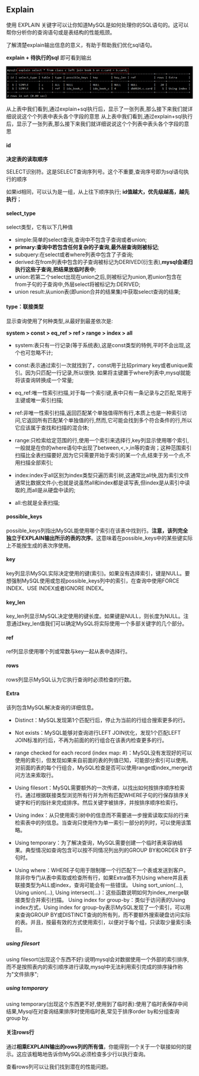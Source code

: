 ## Explain
使用 EXPLAIN 关键字可以让你知道MySQL是如何处理你的SQL语句的。这可以帮你分析你的查询语句或是表结构的性能瓶颈。

了解清楚explain输出信息的意义，有助于帮助我们优化sql语句。

**explain + 待执行的sql** 即可看到输出

![](image/explain0.png)

从上表中我们看到,通过explain+sql执行后，显示了一张列表,那么接下来我们就详细说说这个个列表中表头各个字段的意思
从上表中我们看到,通过explain+sql执行后，显示了一张列表,那么接下来我们就详细说说这个个列表中表头各个字段的意思

#### id
**决定表的读取顺序**

SELECT识别符。这是SELECT查询序列号。这个不重要,查询序号即为sql语句执行的顺序

如果id相同，可以认为是一组，从上往下顺序执行; **id值越大，优先级越高，越先执行**；

#### select_type
select类型，它有以下几种值

 - simple:简单的select查询,查询中不包含子查询或者union;
 - **primary:查询中若包含任何复杂的子查询,最外层查询则被标记**;
 - subquery:在select或者where列表中包含了子查询;
 - derived:在from列表中包含的子查询被标记为DERIVED(衍生表),**mysql会递归执行这些子查询,把结果放临时表中**;
 - union:若第二个select出现在union之后,则被标记为union,若union包含在from子句的子查询中,外层select将被标记为:DERIVED;
 - union result:从union表(即union合并的结果集)中获取select查询的结果;

#### type：联接类型
显示查询使用了何种类型,从最好到最差依次是:

**system > const > eq_ref > ref > range > index > all**

 - system:表只有一行记录(等于系统表),这是const类型的特例,平时不会出现,这个也可忽略不计;

 - const:表示通过索引一次就找到了，const用于比较primary key或者unique索引。因为只匹配一行记录,所以很快. 如果将主键置于where列表中,mysql就能将该查询转换成一个常量;

 - eq_ref:唯一性索引扫描,对于每一个索引键,表中只有一条记录与之匹配,常用于主键或唯一索引扫描;

 - ref:非唯一性索引扫描,返回匹配某个单独值得所有行,本质上也是一种索引访问,它返回所有匹配某个单独值的行,然而,它可能会找到多个符合条件的行,所以它应该属于查找和扫描的混合体;

 - range:只检索给定范围的行,使用一个索引来选择行,key列显示使用哪个索引,一般就是在你的where语句中出现了between,<,>,in等的查询；这种范围索引扫描比全表扫描要好,因为它只需要开始于索引的某一个点,结束于另一个点,不用扫描全部索引;

 - index:index于all区别为index类型只遍历索引树,这通常比all快,因为索引文件通常比数据文件小;也就是说虽然all和index都是读写表,但index是从索引中读取的,而all是从硬盘中读的;

 - all:也就是全表扫描;

#### possible_keys
possible_keys列指出MySQL能使用哪个索引在该表中找到行。**注意，该列完全独立于EXPLAIN输出所示的表的次序**。这意味着在possible_keys中的某些键实际上不能按生成的表次序使用。

#### key
key列显示MySQL实际决定使用的键(索引)。如果没有选择索引，键是NULL。要想强制MySQL使用或忽视possible_keys列中的索引，在查询中使用FORCE INDEX、USE INDEX或者IGNORE INDEX。

#### key_len
key_len列显示MySQL决定使用的键长度。如果键是NULL，则长度为NULL。注意通过key_len值我们可以确定MySQL将实际使用一个多部关键字的几个部分。

#### ref
ref列显示使用哪个列或常数与key一起从表中选择行。

#### rows
rows列显示MySQL认为它执行查询时必须检查的行数。

#### Extra
该列包含MySQL解决查询的详细信息。

 - Distinct：MySQL发现第1个匹配行后，停止为当前的行组合搜索更多的行。

 - Not exists：MySQL能够对查询进行LEFT JOIN优化，发现1个匹配LEFT JOIN标准的行后，不再为前面的的行组合在该表内检查更多的行。

 - range checked for each record (index map: #)：MySQL没有发现好的可以使用的索引，但发现如果来自前面的表的列值已知，可能部分索引可以使用。对前面的表的每个行组合，MySQL检查是否可以使用range或index_merge访问方法来索取行。

 - Using filesort：MySQL需要额外的一次传递，以找出如何按排序顺序检索行。通过根据联接类型浏览所有行并为所有匹配WHERE子句的行保存排序关键字和行的指针来完成排序。然后关键字被排序，并按排序顺序检索行。

 - Using index：从只使用索引树中的信息而不需要进一步搜索读取实际的行来检索表中的列信息。当查询只使用作为单一索引一部分的列时，可以使用该策略。

 - Using temporary：为了解决查询，MySQL需要创建一个临时表来容纳结果。典型情况如查询包含可以按不同情况列出列的GROUP BY和ORDER BY子句时。

 - Using where：WHERE子句用于限制哪一个行匹配下一个表或发送到客户。除非你专门从表中索取或检查所有行，如果Extra值不为Using where并且表联接类型为ALL或index，查询可能会有一些错误。
Using sort_union(...), Using union(...), Using intersect(...)：这些函数说明如何为index_merge联接类型合并索引扫描。
Using index for group-by：类似于访问表的Using index方式，Using index for group-by表示MySQL发现了一个索引，可以用来查询GROUP BY或DISTINCT查询的所有列，而不要额外搜索硬盘访问实际的表。并且，按最有效的方式使用索引，以便对于每个组，只读取少量索引条目。


##### using filesort
using filesort(出现这个东西不好):说明mysql会对数据使用一个外部的索引排序,而不是按照表内的索引顺序进行读取,mysql中无法利用索引完成的排序操作称为"文件排序";

##### using temporary
using temporary(出现这个东西更不好,使用到了临时表):使用了临时表保存中间结果,Mysql在对查询结果排序时使用临时表,常见于排序order by和分组查询group by.

#### 关注rows行
通过**相乘EXPLAIN输出的rows列的所有值**，你能得到一个关于一个联接如何的提示。这应该粗略地告诉你MySQL必须检查多少行以执行查询。

查看rows列可以让我们找到潜在的性能问题。
